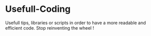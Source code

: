 # Usefull-Coding
Usefull tips, libraries or scripts in order to have a more readable and efficient code.
Stop reinventing the wheel !
